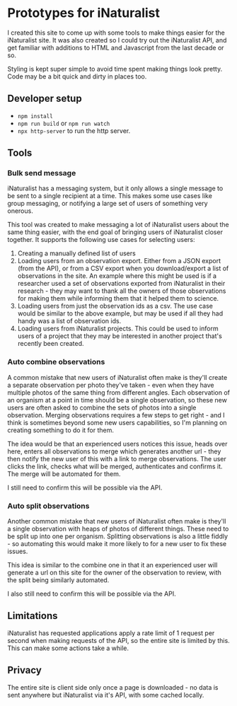 # Prototypes for iNaturalist

I created this site to come up with some tools to make things easier for the iNaturalist site.
It was also created so I could try out the iNaturalist API, and get familiar with additions to HTML and Javascript from the last decade or so.

Styling is kept super simple to avoid time spent making things look pretty. Code may be a bit quick and dirty in places too.

## Developer setup
- `npm install`
- `npm run build` or `npm run watch`
- `npx http-server` to run the http server.

## Tools

### Bulk send message
iNaturalist has a messaging system, but it only allows a single message to be sent to a single recipient at a time. 
This makes some use cases like group messaging, or notifying a large set of users of something very onerous.

This tool was created to make messaging a lot of iNaturalist users about the same thing easier, with the end goal of bringing users of iNaturalist closer together.
It supports the following use cases for selecting users:

1. Creating a manually defined list of users
2. Loading users from an observation export. Either from a JSON export (from the API), or from a CSV export when you download/export a list of observations in the site. An example where this might be used is if a researcher used a set of observations exported from iNaturalist in their research - they may want to thank all the owners of those observations for making them while informing them that it helped them to science.
3. Loading users from just the observation ids as a csv. The use case would be similar to the above example, but may be used if all they had handy was a list of observation ids.
4. Loading users from iNaturalist projects. This could be used to inform users of a project that they may be interested in another project that's recently been created.

### Auto combine observations
A common mistake that new users of iNaturalist often make is they'll create a separate observation per photo they've taken - even when they have multiple photos of the same thing from different angles.
Each observation of an organism at a point in time should be a single observation, so these new users are often asked to combine the sets of photos into a single observation.
Merging observations requires a few steps to get right - and I think is sometimes beyond some new users capabilities, so I'm planning on creating something to do it for them.

The idea would be that an experienced users notices this issue, heads over here, enters all observations to merge which generates another url - they then notify the new user of this with a link to merge observations.
The user clicks the link, checks what will be merged, authenticates and confirms it. The merge will be automated for them.

I still need to confirm this will be possible via the API.

### Auto split observations
Another common mistake that new users of iNaturalist often make is they'll a single observation with heaps of photos of different things. These need to be split up into one per organism.
Splitting observations is also a little fiddly - so automating this would make it more likely to for a new user to fix these issues.

This idea is similar to the combine one in that it an experienced user will generate a url on this site for the owner of the observation to review, with the split being similarly automated.

I also still need to confirm this will be possible via the API.

## Limitations
iNaturalist has requested applications apply a rate limit of 1 request per second when making requests of the API, so the entire site is limited by this. This can make some actions take a while.

## Privacy
The entire site is client side only once a page is downloaded - no data is sent anywhere but iNaturalist via it's API, with some cached locally.